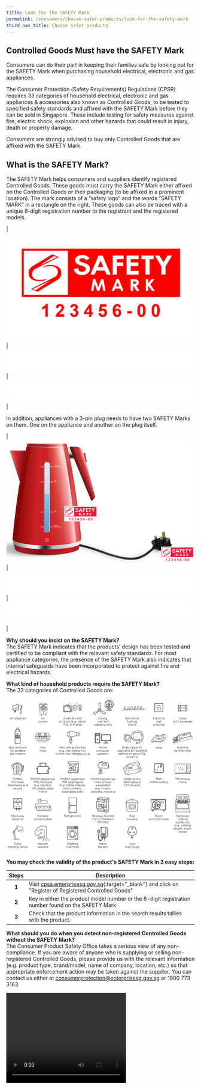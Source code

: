 ```yaml
---
title: Look for the SAFETY Mark
permalink: /consumers/choose-safer-products/look-for-the-safety-mark
third_nav_title: Choose safer products
---
```

## Controlled Goods Must have the SAFETY Mark
Consumers can do their part in keeping their families safe by looking out for the SAFETY Mark when purchasing household electrical, electronic and gas appliances.

The Consumer Protection (Safety Requirements) Regulations (CPSR) requires 33 categories of household electrical, electronic and gas appliances & accessories also known as Controlled Goods, to be tested to specified safety standards and affixed with the SAFETY Mark before they can be sold in Singapore. These include testing for safety measures against fire, electric shock, explosion and other hazards that could result in injury, death or property damage.

Consumers are strongly advised to buy only Controlled Goods that are affixed with the SAFETY Mark.

## What is the SAFETY Mark?
The SAFETY Mark helps consumers and suppliers identify registered Controlled Goods. These goods must carry the SAFETY Mark either affixed on the Controlled Goods or their packaging (to be affixed in a prominent location). The mark consists of a “safety logo” and the words “SAFETY MARK” in a rectangle on the right. These goods can also be traced with a unique 8-digit registration number to the registrant and the registered models.

|![safety mark](/images/about-us/safety-mark.jpg)|![blank](/images/consumers/blank.png)|![blank](/images/consumers/blank.png)|

In addition, appliances with a 3-pin plug needs to have two SAFETY Marks on them. One on the appliance and another on the plug itself.

|![appliance with 3 pins](/images/consumers/choose-safer-products/about-the-safety-mark/appliance-with-3pins.png)|![blank](/images/consumers/blank.png)|![blank](/images/consumers/blank.png)|

**Why should you insist on the SAFETY Mark?**<br>
The SAFETY Mark indicates that the products’ design has been tested and certified to be compliant with the relevant safety standards. For most appliance categories, the presence of the SAFETY Mark also indicates that internal safeguards have been incorporated to protect against fire and electrical hazards.

**What kind of household products require the SAFETY Mark?**<br>
The 33 categories of Controlled Goods are:

![33 categories of Controlled Goods](/images/about-us/33-categories-controlled-goods/33-cgs.png)<br>

**You may check the validity of the product's SAFETY Mark in 3 easy steps:**

|Steps|Description|
|:---:|----|
| **1**| Visit [cpsa.enterprisesg.gov.sg][1]{:target="_blank"} and click on "Register of Registered Controlled Goods"                                  
| **2**| Key in either the product model number or the 8-digit registration number found on the SAFETY Mark                                                    
| **3**| Check that the product information in the search results tallies with the product. 

[1]:https://cpsa.enterprisesg.gov.sg

**What should you do when you detect non-registered Controlled Goods without the SAFETY Mark?**<br>
The Consumer Product Safety Office takes a serious view of any non-compliance. If you are aware of anyone who is supplying or selling non-registered Controlled Goods, please provide us with the relevant information (e.g. product type, brand/model, name of company, location, etc.) so that appropriate enforcement action may be taken against the supplier. You can contact us either at <consumerprotection@enterprisesg.gov.sg> or 1800 773 3163.

<video width="320" height="240" control>
  <source src="/images/test-video.mp4" type="video/mp4">
Your browser does not support the video tag.
</video>
